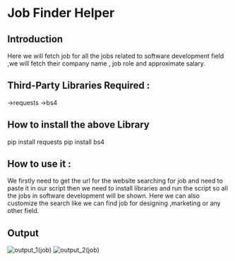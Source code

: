 # Job Finder Helper
## Introduction
Here we will fetch job for all the jobs related to software development field ,we will fetch their company name , job role and approximate salary. 
## Third-Party Libraries Required :
->requests
->bs4

## How to install the above Library
pip install requests
pip install bs4

## How to use it :
We firstly need to get the url for the website searching for job and need to paste it in our script then we need to install libraries and run the script so all the jobs in software development will be shown.
Here we can also customize the search like we can find job for designing ,marketing or any other field.


## Output
![output_1(job)](https://user-images.githubusercontent.com/71593494/123738090-c9270f00-d8c1-11eb-9323-246dcb1d376b.png)
![output_2(job)](https://user-images.githubusercontent.com/71593494/123738095-cb896900-d8c1-11eb-876c-55e1eeaa4da3.png)
